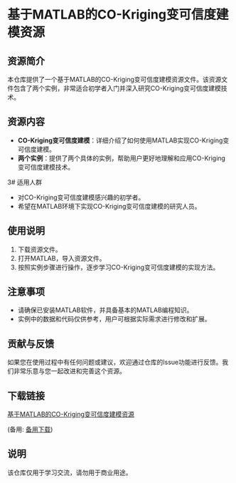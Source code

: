 # 基于MATLAB的CO-Kriging变可信度建模资源

## 资源简介

本仓库提供了一个基于MATLAB的CO-Kriging变可信度建模资源文件。该资源文件包含了两个实例，非常适合初学者入门并深入研究CO-Kriging变可信度建模技术。

## 资源内容

- **CO-Kriging变可信度建模**：详细介绍了如何使用MATLAB实现CO-Kriging变可信度建模。
- **两个实例**：提供了两个具体的实例，帮助用户更好地理解和应用CO-Kriging变可信度建模技术。

3# 适用人群

- 对CO-Kriging变可信度建模感兴趣的初学者。
- 希望在MATLAB环境下实现CO-Kriging变可信度建模的研究人员。

## 使用说明

1. 下载资源文件。
2. 打开MATLAB，导入资源文件。
3. 按照实例步骤进行操作，逐步学习CO-Kriging变可信度建模的实现方法。

## 注意事项

- 请确保已安装MATLAB软件，并具备基本的MATLAB编程知识。
- 实例中的数据和代码仅供参考，用户可根据实际需求进行修改和扩展。

## 贡献与反馈

如果您在使用过程中有任何问题或建议，欢迎通过仓库的Issue功能进行反馈。我们非常乐意与您一起改进和完善这个资源。

## 下载链接
[基于MATLAB的CO-Kriging变可信度建模资源](https://pan.quark.cn/s/e20724d3dc00) 

(备用: [备用下载](https://pan.baidu.com/s/1Kq1x-JqhKxIZS61L36-08Q?pwd=1234))

## 说明

该仓库仅用于学习交流，请勿用于商业用途。
